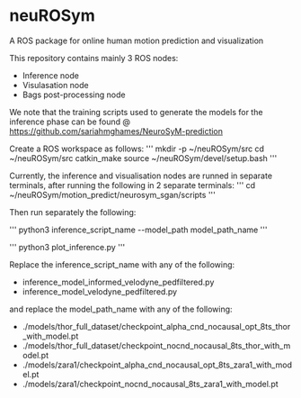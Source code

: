 # neuROSym
A ROS package for online human motion prediction and visualization 

This repository contains mainly 3 ROS nodes:

* Inference node
* Visulasation node
* Bags post-processing node

We note that the training scripts used to generate the models for the inference phase can be found @ https://github.com/sariahmghames/NeuroSyM-prediction

Create a ROS workspace as follows:
'''
mkdir -p ~/neuROSym/src
cd ~/neuROSym/src
catkin_make
source ~/neuROSym/devel/setup.bash
'''

Currently, the inference and visualisation nodes are runned in separate terminals, after running the following in 2 separate terminals:
'''
cd ~/neuROSym/motion_predict/neurosym_sgan/scripts
'''

Then run separately the following:

'''
python3 inference_script_name --model_path model_path_name
'''

'''
python3 plot_inference.py 
'''

Replace the inference_script_name with any of the following:

* inference_model_informed_velodyne_pedfiltered.py
* inference_model_velodyne_pedfiltered.py

and replace the model_path_name with any of the following:

* ./models/thor_full_dataset/checkpoint_alpha_cnd_nocausal_opt_8ts_thor_with_model.pt
* ./models/thor_full_dataset/checkpoint_nocnd_nocausal_8ts_thor_with_model.pt
* ./models/zara1/checkpoint_alpha_cnd_nocausal_opt_8ts_zara1_with_model.pt
* ./models/zara1/checkpoint_nocnd_nocausal_8ts_zara1_with_model.pt
